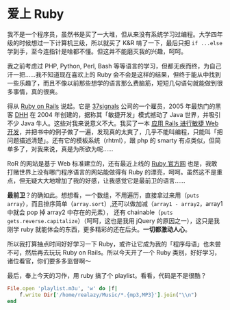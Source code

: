 # 爱上 Ruby

我不是一个程序员，虽然书是买了一大堆，但从来没有系统学习过编程。大学四年级的时候想过一下计算机三级，所以就买了 K&R 啃了一下，最后只把 `if ...else` 学到手，至今连指针是啥都不懂。但这并不能磨灭我的兴趣，呵呵。

我之前考虑过 PHP, Python, Perl, Bash 等等语言的学习，但都无疾而终，为自己汗一把……我不知道现在喜欢上的 Ruby 会不会是这样的结果，但终于能从中找到一些乐趣了，而且不像以前那些想学的语言那么费脑筋，短短几句语句就能做到很多事情，真的很爽。

得从 [Ruby on Rails][0] 说起。它是 [37signals][1] 公司的一个雇员，2005 年最热门的黑客 [DHH][2] 在 2004 年创建的，据称其「敏捷开发」模式撼动了 Java 世界，并吸引不少 Java 牛人。这些对我来说意义不大。我买了一本 [应用 Rails 进行敏捷 Web 开发][3]，并把书中的例子做了一遍，发现真的太爽了，几乎不能叫编程，只能叫「把问题描述清楚」。还有它的模板系统（rhtml），跟 php 的 smarty 有点类似，但简单多了，对我来说，真是为所欲为呢……

RoR 的网站是基于 Web 标准建立的，还有最近上线的 [Ruby 官方网][4] 也是，我敢打赌世界上没有哪门程序语言的网站能做得有 Ruby 的漂亮，呵呵。虽然这不是重点，但无疑大大地增加了我的好感，让我感觉它是最前卫的语言……

**最前卫**？的确如此。想想看，一个数组，不用遍历，直接拿过来用（`puts array`），而且排序简单（`array.sort`）,还可以做加减（`array1 - array2`，array1 中就会 pop 掉 array2 中存在的元素）， 还有 chainable（`puts gets.reverse.capitalize`）（呵呵，这也是我用 jQuery 的原因之一），这只是我刚学 ruby 就能体会的东西，更多精彩的还在后头。**一切都激动人心**。

所以我打算抽点时间好好学习一下 Ruby，或许让它成为我的「程序母语」也未尝不可，然后再去玩玩 Ruby on Rails。所以今天开了一个 Ruby 类别，好好学习，诸位看官，你们要多多监督啊～

最后，奉上今天的习作，用 ruby 搞了个 playlist。看看，代码是不是很酷？

```ruby
File.open 'playlist.m3u', 'w' do |f|
    f.write Dir['/home/realazy/Music/*.{mp3,MP3}'].join("\\n")
end
```

[0]: http://www.rubyonrails.org/
[1]: http://www.37signals.com/
[2]: http://www.loudthinking.com/
[3]: http://www.china-pub.com/computers/common/info.asp?id=30058
[4]: http://www.ruby-lang.org/en/
